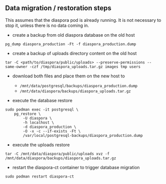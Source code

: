 
## Data migration / restoration steps

This assumes that the diaspora pod is already running. It is not necessary to stop it, unless there is no data coming in.

* create a backup from old diaspora database on the old host
```
pg_dump diaspora_production -Ft -f diaspora_production.dump
```

* create a backup of uploads directory content on the old host
```
tar -C <path/to/diaspora/public/uploads> --preserve-permissions --same-owner -czf /tmp/diaspora_uploads.tar.gz images tmp users
```

* download both files and place them on the new host to
  * `/mnt/data/postgresql/backups/diaspora_production.dump`
  * `/mnt/data/diaspora/backups/diaspora_uploads.tar.gz`

* execute the database restore
```
sudo podman exec -it postgresql \
    pg_restore \
        -U diaspora \
        -h localhost \
        -d diaspora_production \
        -O -x -c --if-exists -Ft \
        /var/local/postgresql-backups/diaspora_production.dump 
```

* execute the uploads restore
```
tar -C /mnt/data/diaspora/public/uploads xvz -f /mnt/data/diaspora/backups/diaspora_uploads.tar.gz
```

* restart the diaspora-ct container to trigger database migration
```
sudo podman restart diaspora-ct
```